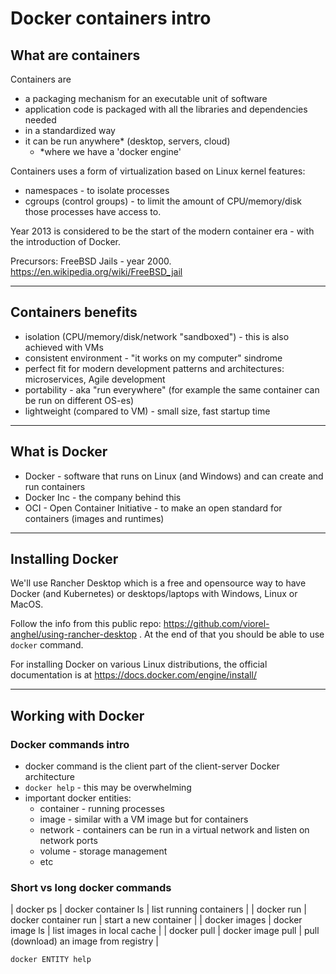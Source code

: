 # Docker containers intro

## What are containers

Containers are 
  - a packaging mechanism for an executable unit of software 
  - application code is packaged with all the libraries and dependencies needed
  - in a  standardized way 
  - it can be run anywhere* (desktop, servers, cloud)
    - *where we have a 'docker engine'

Containers uses a form of virtualization based on Linux kernel features:
- namespaces - to isolate processes
- cgroups (control groups) - to limit the amount of CPU/memory/disk those processes have access to.

Year 2013 is considered to be the start of the modern container era - with the introduction of Docker.

Precursors: FreeBSD Jails - year 2000. https://en.wikipedia.org/wiki/FreeBSD_jail 

---

## Containers benefits
- isolation (CPU/memory/disk/network "sandboxed") - this is also achieved with VMs
- consistent environment - "it works on my computer" sindrome
- perfect fit for modern development patterns and architectures: microservices, Agile development
- portability - aka "run everywhere" (for example the same container can be run on different OS-es)
- lightweight (compared to VM) - small size, fast startup time

---

## What is Docker
- Docker - software that runs on Linux (and Windows) and can create and run containers
- Docker Inc - the company behind this
- OCI - Open Container Initiative - to make an open standard for containers (images and runtimes)

---

## Installing Docker

We'll use Rancher Desktop which is a free and opensource way to have Docker (and Kubernetes) or desktops/laptops with Windows, Linux or MacOS. 

Follow the info from this public repo: https://github.com/viorel-anghel/using-rancher-desktop . At the end of that
you should be able to use `docker` command.

For installing Docker on various Linux distributions, the official documentation is at 
https://docs.docker.com/engine/install/ 

---

## Working with Docker

### Docker commands intro

- docker command is the client part of the client-server Docker architecture
- `docker help` - this may be overwhelming
- important docker entities:
  - container - running processes
  - image - similar with a VM image but for containers
  - network - containers can be run in a virtual network and listen on network ports
  - volume - storage management
  - etc

### Short vs long docker commands

| docker ps     | docker container ls   | list running containers                |
| docker run    | docker container run  | start a new container                  |
| docker images | docker image ls       | list images in local cache             |
| docker pull   | docker image pull     | pull (download) an image from registry |


`docker ENTITY help`


